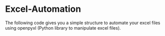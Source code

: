 # Excel-Automation
The following code gives you a simple structure to automate your excel files using openpyxl (Python library to manipulate excel files).
